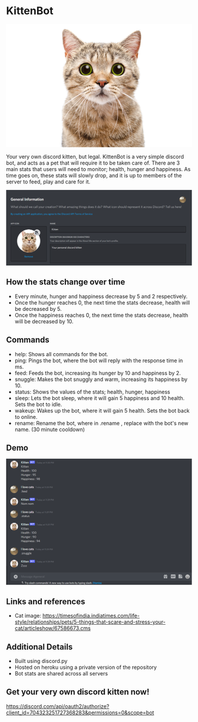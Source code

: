 # KittenBot
![Kitten](/Images/meow.png)

Your very own discord kitten, but legal.
KittenBot is a very simple discord bot, and acts as a pet that will require it to be taken care of. There are 3 main stats that users will need to monitor; health, hunger and happiness. As time goes on, these stats will slowly drop, and it is up to members of the server to feed, play and care for it.

![Profile](/Images/screenshot.png)

## How the stats change over time
* Every minute, hunger and happiness decrease by 5 and 2 respectively.
* Once the hunger reaches 0, the next time the stats decrease, health will be decreased by 5.
* Once the happiness reaches 0, the next time the stats decrease, health will be decreased by 10.

## Commands
* help: Shows all commands for the bot.
* ping: Pings the bot, where the bot will reply with the response time in ms.
* feed: Feeds the bot, increasing its hunger by 10 and happiness by 2.
* snuggle: Makes the bot snuggly and warm, increasing its happiness by 10.
* status: Shows the values of the stats; health, hunger, happiness
* sleep: Lets the bot sleep, where it will gain 5 happiness and 10 health. Sets the bot to idle.
* wakeup: Wakes up the bot, where it will gain 5 health. Sets the bot back to online.
* rename: Rename the bot, where in .rename <new name>, replace <new name> with the bot's new name. (30 minute cooldown)
  
## Demo
![Demo](/Images/demonew.png)

## Links and references
* Cat image: https://timesofindia.indiatimes.com/life-style/relationships/pets/5-things-that-scare-and-stress-your-cat/articleshow/67586673.cms
  
## Additional Details
* Built using discord.py
* Hosted on heroku using a private version of the repository
* Bot stats are shared across all servers

## Get your very own discord kitten now!
https://discord.com/api/oauth2/authorize?client_id=704323251727368283&permissions=0&scope=bot

